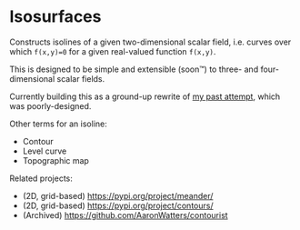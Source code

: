 # Isosurfaces

Constructs isolines of a given two-dimensional scalar field, i.e. curves over which `f(x,y)=0` for a given real-valued function `f(x,y)`.

This is designed to be simple and extensible (soon™) to three- and four- dimensional scalar fields.

Currently building this as a ground-up rewrite of [my past attempt](https://github.com/jared-hughes/iso_simplicial), which was poorly-designed.

Other terms for an isoline:

- Contour
- Level curve
- Topographic map

Related projects:

- (2D, grid-based) https://pypi.org/project/meander/
- (2D, grid-based) https://pypi.org/project/contours/
- (Archived) https://github.com/AaronWatters/contourist
